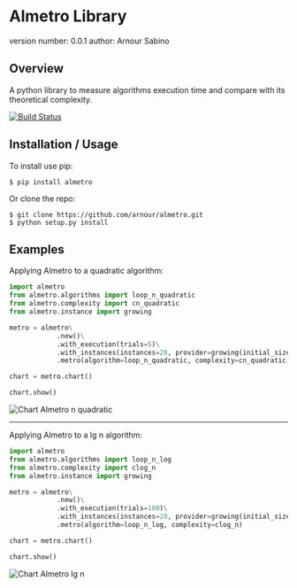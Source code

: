 Almetro Library
===============================

version number: 0.0.1
author: Arnour Sabino

Overview
--------

A python library to measure algorithms execution time and compare with its theoretical complexity.

[![Build Status](https://travis-ci.org/arnour/almetro.svg?branch=master)](https://travis-ci.org/arnour/almetro)

Installation / Usage
--------------------

To install use pip:

    $ pip install almetro


Or clone the repo:

    $ git clone https://github.com/arnour/almetro.git
    $ python setup.py install

Examples
--------------------

Applying Almetro to a quadratic algorithm:

```python
import almetro
from almetro.algorithms import loop_n_quadratic
from almetro.complexity import cn_quadratic
from almetro.instance import growing

metro = almetro\
            .new()\
            .with_execution(trials=5)\
            .with_instances(instances=20, provider=growing(initial_size=100, growth_size=100))\
            .metro(algorithm=loop_n_quadratic, complexity=cn_quadratic)

chart = metro.chart()

chart.show()
```

![Chart Almetro n quadratic](images/chart_almetro_n_quadratic.png)

---

Applying Almetro to a lg n algorithm:

```python
import almetro
from almetro.algorithms import loop_n_log
from almetro.complexity import clog_n
from almetro.instance import growing

metro = almetro\
            .new()\
            .with_execution(trials=100)\
            .with_instances(instances=20, provider=growing(initial_size=10000, growth_size=10000))\
            .metro(algorithm=loop_n_log, complexity=clog_n)

chart = metro.chart()

chart.show()
```

![Chart Almetro lg n](images/chart_almetro_lg_n.png)
